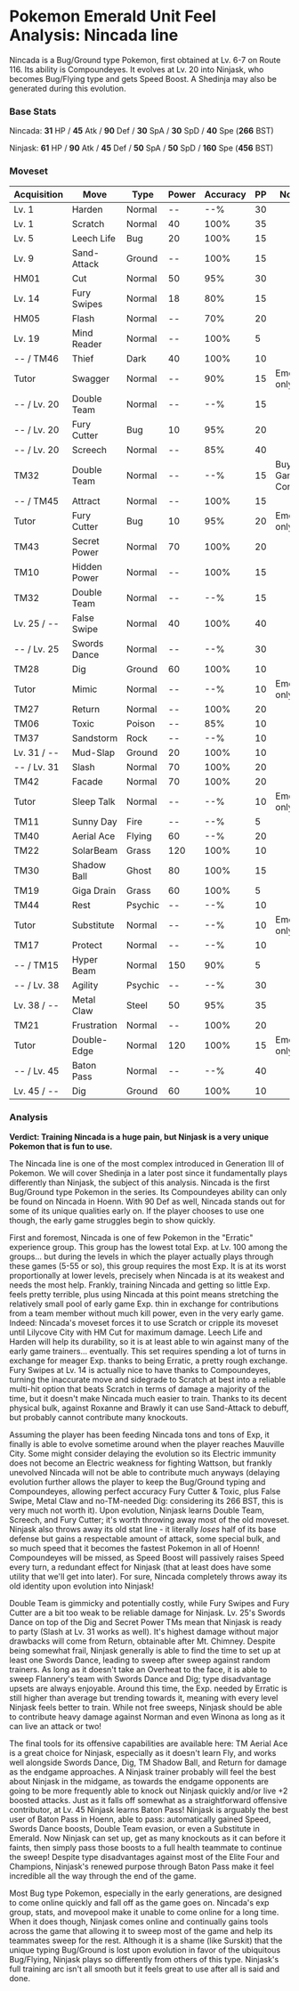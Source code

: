 # Pokemon Emerald Unit Feel Analysis: Nincada line

Nincada is a Bug/Ground type Pokemon, first obtained at Lv. 6-7 on Route 116. Its ability is Compoundeyes. It evolves at Lv. 20 into Ninjask, who becomes Bug/Flying type and gets Speed Boost. A Shedinja may also be generated during this evolution.

### Base Stats

Nincada: **31** HP / **45** Atk / **90** Def / **30** SpA / **30** SpD / **40** Spe (**266** BST)

Ninjask: **61** HP / **90** Atk / **45** Def / **50** SpA / **50** SpD / **160** Spe (**456** BST)

### Moveset

| Acquisition | Move         | Type    | Power | Accuracy | PP | Notes              |
|-------------|--------------|---------|-------|----------|----|--------------------|
| Lv. 1       | Harden       | Normal  | --    | --%      | 30 |                    |
| Lv. 1       | Scratch      | Normal  | 40    | 100%     | 35 |                    |
| Lv. 5       | Leech Life   | Bug     | 20    | 100%     | 15 |                    |
| Lv. 9       | Sand-Attack  | Ground  | --    | 100%     | 15 |                    |
| HM01        | Cut          | Normal  | 50    | 95%      | 30 |                    |
| Lv. 14      | Fury Swipes  | Normal  | 18    | 80%      | 15 |                    |
| HM05        | Flash        | Normal  | --    | 70%      | 20 |                    |
| Lv. 19      | Mind Reader  | Normal  | --    | 100%     | 5  |                    |
| -- / TM46   | Thief        | Dark    | 40    | 100%     | 10 |                    |
| Tutor       | Swagger      | Normal  | --    | 90%      | 15 | Emerald only       |
| -- / Lv. 20 | Double Team  | Normal  | --    | --%      | 15 |                    |
| -- / Lv. 20 | Fury Cutter  | Bug     | 10    | 95%      | 20 |                    |
| -- / Lv. 20 | Screech      | Normal  | --    | 85%      | 40 |                    |
| TM32        | Double Team  | Normal  | --    | --%      | 15 | Buy at Game Corner |
| -- / TM45   | Attract      | Normal  | --    | 100%     | 15 |                    |
| Tutor       | Fury Cutter  | Bug     | 10    | 95%      | 20 | Emerald only       |
| TM43        | Secret Power | Normal  | 70    | 100%     | 20 |                    |
| TM10        | Hidden Power | Normal  | --    | 100%     | 15 |                    |
| TM32        | Double Team  | Normal  | --    | --%      | 15 |                    |
| Lv. 25 / -- | False Swipe  | Normal  | 40    | 100%     | 40 |                    |
| -- / Lv. 25 | Swords Dance | Normal  | --    | --%      | 30 |                    |
| TM28        | Dig          | Ground  | 60    | 100%     | 10 |                    |
| Tutor       | Mimic        | Normal  | --    | --%      | 10 | Emerald only       |
| TM27        | Return       | Normal  | --    | 100%     | 20 |                    |
| TM06        | Toxic        | Poison  | --    | 85%      | 10 |                    |
| TM37        | Sandstorm    | Rock    | --    | --%      | 10 |                    |
| Lv. 31 / -- | Mud-Slap     | Ground  | 20    | 100%     | 10 |                    |
| -- / Lv. 31 | Slash        | Normal  | 70    | 100%     | 20 |                    |
| TM42        | Facade       | Normal  | 70    | 100%     | 20 |                    |
| Tutor       | Sleep Talk   | Normal  | --    | --%      | 10 | Emerald only       |
| TM11        | Sunny Day    | Fire    | --    | --%      | 5  |                    |
| TM40        | Aerial Ace   | Flying  | 60    | --%      | 20 |                    |
| TM22        | SolarBeam    | Grass   | 120   | 100%     | 10 |                    |
| TM30        | Shadow Ball  | Ghost   | 80    | 100%     | 15 |                    |
| TM19        | Giga Drain   | Grass   | 60    | 100%     | 5  |                    |
| TM44        | Rest         | Psychic | --    | --%      | 10 |                    |
| Tutor       | Substitute   | Normal  | --    | --%      | 10 | Emerald only       |
| TM17        | Protect      | Normal  | --    | --%      | 10 |                    |
| -- / TM15   | Hyper Beam   | Normal  | 150   | 90%      | 5  |                    |
| -- / Lv. 38 | Agility      | Psychic | --    | --%      | 30 |                    |
| Lv. 38 / -- | Metal Claw   | Steel   | 50    | 95%      | 35 |                    |
| TM21        | Frustration  | Normal  | --    | 100%     | 20 |                    |
| Tutor       | Double-Edge  | Normal  | 120   | 100%     | 15 | Emerald only       |
| -- / Lv. 45 | Baton Pass   | Normal  | --    | --%      | 40 |                    |
| Lv. 45 / -- | Dig          | Ground  | 60    | 100%     | 10 |                    |

### Analysis

**Verdict: Training Nincada is a huge pain, but Ninjask is a very unique Pokemon that is fun to use.**

The Nincada line is one of the most complex introduced in Generation III of Pokemon. We will cover Shedinja in a later post since it fundamentally plays differently than Ninjask, the subject of this analysis. Nincada is the first Bug/Ground type Pokemon in the series. Its Compoundeyes ability can only be found on Nincada in Hoenn. With 90 Def as well, Nincada stands out for some of its unique qualities early on. If the player chooses to use one though, the early game struggles begin to show quickly.

First and foremost, Nincada is one of few Pokemon in the "Erratic" experience group. This group has the lowest total Exp. at Lv. 100 among the groups... but during the levels in which the player actually plays through these games (5-55 or so), this group requires the most Exp. It is at its worst proportionally at lower levels, precisely when Nincada is at its weakest and needs the most help. Frankly, training Nincada and getting so little Exp. feels pretty terrible, plus using Nincada at this point means stretching the relatively small pool of early game Exp. thin in exchange for contributions from a team member without much kill power, even in the very early game. Indeed: Nincada's moveset forces it to use Scratch or cripple its moveset until Lilycove City with HM Cut for maximum damage. Leech Life and Harden will help its durability, so it is at least able to win against many of the early game trainers... eventually. This set requires spending a lot of turns in exchange for meager Exp. thanks to being Erratic, a pretty rough exchange. Fury Swipes at Lv. 14 is actually nice to have thanks to Compoundeyes, turning the inaccurate move and sidegrade to Scratch at best into a reliable multi-hit option that beats Scratch in terms of damage a majority of the time, but it doesn't make Nincada much easier to train. Thanks to its decent physical bulk, against Roxanne and Brawly it can use Sand-Attack to debuff, but probably cannot contribute many knockouts.

Assuming the player has been feeding Nincada tons and tons of Exp, it finally is able to evolve sometime around when the player reaches Mauville City. Some might consider delaying the evolution so its Electric immunity does not become an Electric weakness for fighting Wattson, but frankly unevolved Nincada will not be able to contribute much anyways (delaying evolution further allows the player to keep the Bug/Ground typing and Compoundeyes, allowing perfect accuracy Fury Cutter & Toxic, plus False Swipe, Metal Claw and no-TM-needed Dig: considering its 266 BST, this is very much not worth it). Upon evolution, Ninjask learns Double Team, Screech, and Fury Cutter; it's worth throwing away most of the old moveset. Ninjask also throws away its old stat line - it literally _loses_ half of its base defense but gains a respectable amount of attack, some special bulk, and so much speed that it becomes the fastest Pokemon in all of Hoenn! Compoundeyes will be missed, as Speed Boost will passively raises Speed every turn, a redundant effect for Ninjask (that at least does have some utility that we'll get into later). For sure, Nincada completely throws away its old identity upon evolution into Ninjask!

Double Team is gimmicky and potentially costly, while Fury Swipes and Fury Cutter are a bit too weak to be reliable damage for Ninjask. Lv. 25's Swords Dance on top of the Dig and Secret Power TMs mean that Ninjask is ready to party (Slash at Lv. 31 works as well). It's highest damage without major drawbacks will come from Return, obtainable after Mt. Chimney. Despite being somewhat frail, Ninjask generally is able to find the time to set up at least one Swords Dance, leading to sweep after sweep against random trainers. As long as it doesn't take an Overheat to the face, it is able to sweep Flannery's team with Swords Dance and Dig; type disadvantage upsets are always enjoyable. Around this time, the Exp. needed by Erratic is still higher than average but trending towards it, meaning with every level Ninjask feels better to train. While not free sweeps, Ninjask should be able to contribute heavy damage against Norman and even Winona as long as it can live an attack or two! 

The final tools for its offensive capabilities are available here: TM Aerial Ace is a great choice for Ninjask, especially as it doesn't learn Fly, and works well alongside Swords Dance, Dig, TM Shadow Ball, and Return for damage as the endgame approaches. A Ninjask trainer probably will feel the best about Ninjask in the midgame, as towards the endgame opponents are going to be more frequently able to knock out Ninjask quickly and/or live +2 boosted attacks. Just as it falls off somewhat as a straightforward offensive contributor, at Lv. 45 Ninjask learns Baton Pass! Ninjask is arguably the best user of Baton Pass in Hoenn, able to pass: automatically gained Speed, Swords Dance boosts, Double Team evasion, or even a Substitute in Emerald. Now Ninjask can set up, get as many knockouts as it can before it faints, then simply pass those boosts to a full health teammate to continue the sweep! Despite type disadvantages against most of the Elite Four and Champions, Ninjask's renewed purpose through Baton Pass make it feel incredible all the way through the end of the game.

Most Bug type Pokemon, especially in the early generations, are designed to come online quickly and fall off as the game goes on. Nincada's exp group, stats, and movepool make it unable to come online for a long time. When it does though, Ninjask comes online and continually gains tools across the game that allowing it to sweep most of the game and help its teammates sweep for the rest. Although it is a shame (like Surskit) that the unique typing Bug/Ground is lost upon evolution in favor of the ubiquitous Bug/Flying, Ninjask plays so differently from others of this type. Ninjask's full training arc isn't all smooth but it feels great to use after all is said and done.
